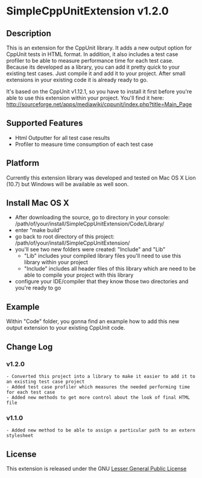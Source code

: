 SimpleCppUnitExtension v1.2.0
==============================

## Description
This is an extension for the CppUnit library. It adds a new output option for CppUnit tests in HTML format.
In addition, it also includes a test case profiler to be able to measure performance time for each test case. Because its developed
as a library, you can add it pretty quick to your existing test cases. Just compile it and add it to your project.
After small extensions in your existing code it is already ready to go.

It's based on the CppUnit v1.12.1, so you have to install it first before you're able to use this extension
within your project. You'll find it here: http://sourceforge.net/apps/mediawiki/cppunit/index.php?title=Main_Page

## Supported Features
- Html Outputter for all test case results
- Profiler to measure time consumption of each test case

## Platform
Currently this extension library was developed and tested on Mac OS X Lion (10.7) but Windows will be available as well soon.

## Install Mac OS X

- After downloading the source, go to directory in your console: /path/of/your/install/SimpleCppUnitExtension/Code/Library/
- enter "make build"
- go back to root directory of this project: /path/of/your/install/SimpleCppUnitExtension/
- you'll see two new folders were created: "Include" and "Lib"
	- "Lib" includes your compiled library files you'll need to use this library within your project
	- "Include" includes all header files of this library which are need to be able to compile your project with this library
- configure your IDE/compiler that they know those two directories and you're ready to go

## Example
Within "Code" folder, you gonna find an example how to add this new output extension to your existing CppUnit code.

## Change Log
### v1.2.0
	- Converted this project into a library to make it easier to add it to an existing test case project
	- Added test case profiler which measures the needed performing time for each test case
	- Added new methods to get more control about the look of final HTML file
	
### v1.1.0
	- Added new method to be able to assign a particular path to an extern stylesheet

## License

This extension is released under the GNU [Lesser General Public License](http://www.gnu.org/licenses/old-licenses/lgpl-2.1.html)
